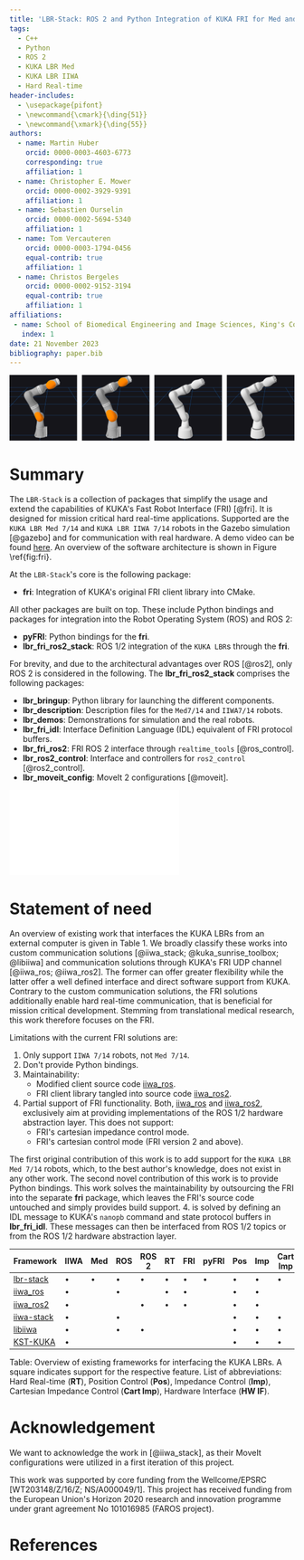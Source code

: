 ```yaml
---
title: 'LBR-Stack: ROS 2 and Python Integration of KUKA FRI for Med and IIWA Robots'
tags:
  - C++
  - Python
  - ROS 2
  - KUKA LBR Med
  - KUKA LBR IIWA
  - Hard Real-time
header-includes:
  - \usepackage{pifont}
  - \newcommand{\cmark}{\ding{51}}
  - \newcommand{\xmark}{\ding{55}}
authors:
  - name: Martin Huber
    orcid: 0000-0003-4603-6773
    corresponding: true
    affiliation: 1
  - name: Christopher E. Mower
    orcid: 0000-0002-3929-9391
    affiliation: 1
  - name: Sebastien Ourselin
    orcid: 0000-0002-5694-5340
    affiliation: 1
  - name: Tom Vercauteren
    orcid: 0000-0003-1794-0456
    equal-contrib: true
    affiliation: 1
  - name: Christos Bergeles
    orcid: 0000-0002-9152-3194
    equal-contrib: true
    affiliation: 1
affiliations:
 - name: School of Biomedical Engineering and Image Sciences, King's College London, United Kingdom
   index: 1
date: 21 November 2023
bibliography: paper.bib
---
```


![Supported robots in the LBR-Stack. From left to right: KUKA LBR IIWA 7 R800, IIWA 14 R820, Med 7 R800, Med 14 R820. Visualizations made using Foxglove [^1].](img/joss_figure.png)

[^1]: Foxglove: [https://foxglove.dev/ros](https://foxglove.dev/ros).

# Summary
The `LBR-Stack` is a collection of packages that simplify the usage and extend the capabilities of KUKA's Fast Robot Interface (FRI) [@fri]. It is designed for mission critical hard real-time applications. Supported are the `KUKA LBR Med 7/14` and `KUKA LBR IIWA 7/14` robots in the Gazebo simulation [@gazebo] and for communication with real hardware. A demo video can be found [here](https://www.linkedin.com/posts/mhubii_robotics-opensource-ros2-activity-7009974676017848320-S3U5/?utm_source=share&utm_medium=member_desktop). An overview of the software architecture is shown in Figure \ref{fig:fri}.

At the `LBR-Stack`'s core is the following package:

- **fri**: Integration of KUKA's original FRI client library into CMake.

All other packages are built on top. These include Python bindings and packages for integration into the Robot Operating System (ROS) and ROS 2:

 - **pyFRI**: Python bindings for the **fri**.
 - **lbr_fri_ros2_stack**: ROS 1/2 integration of the `KUKA LBR`s through the **fri**.

For brevity, and due to the architectural advantages over ROS [@ros2], only ROS 2 is considered in the following. The **lbr_fri_ros2_stack** comprises the following packages:

- **lbr_bringup**: Python library for launching the different components.
- **lbr_description**: Description files for the `Med7/14` and `IIWA7/14` robots.
- **lbr_demos**: Demonstrations for simulation and the real robots.
- **lbr_fri_idl**: Interface Definition Language (IDL) equivalent of FRI protocol buffers.
- **lbr_fri_ros2**: FRI ROS 2 interface through `realtime_tools` [@ros_control].
- **lbr_ros2_control**: Interface and controllers for `ros2_control` [@ros2_control].
- **lbr_moveit_config**: MoveIt 2 configurations [@moveit].

![An overview of the overall software architecture. There exists a single source for KUKA's FRI. This design facilitates that downstream packages, i.e. the Python bindings and the ROS 2 package, can easily support multiple FRI versions. The ROS 2 side utilizes vcstool[^2].\label{fig:fri}](img/fri_dependency_architecture.pdf)

[^2]: vcstool: [https://github.com/dirk-thomas/vcstool](https://github.com/dirk-thomas/vcstool).

# Statement of need
<!-- statement of need in a research context -->

An overview of existing work that interfaces the KUKA LBRs from an external computer is given in Table 1. We broadly classify these works into custom communication solutions [@iiwa_stack; @kuka_sunrise_toolbox; @libiiwa] and communication solutions through KUKA's FRI UDP channel [@iiwa_ros; @iiwa_ros2]. The former can offer greater flexibility while the latter offer a well defined interface and direct software support from KUKA. Contrary to the custom communication solutions, the FRI solutions additionally enable hard real-time communication, that is beneficial for mission critical development. Stemming from translational medical research, this work therefore focuses on the FRI.

Limitations with the current FRI solutions are:

1. Only support `IIWA 7/14` robots, not `Med 7/14`.
2. Don't provide Python bindings.
3. Maintainability:
    * Modified client source code [iiwa_ros](https://github.com/epfl-lasa/iiwa_ros).
    * FRI client library tangled into source code [iiwa_ros2](https://github.com/ICube-Robotics/iiwa_ros2).
4. Partial support of FRI functionality. Both, [iiwa_ros](https://github.com/epfl-lasa/iiwa_ros) and [iiwa_ros2](https://github.com/ICube-Robotics/iiwa_ros2), exclusively aim at providing implementations of the ROS 1/2 hardware abstraction layer. This does not support:
    * FRI's cartesian impedance control mode.
    * FRI's cartesian control mode (FRI version 2 and above).

The first original contribution of this work is to add support for the `KUKA LBR Med 7/14` robots, which, to the best author's knowledge, does not exist in any other work. The second novel contribution of this work is to provide Python bindings. This work solves the maintainability by outsourcing the FRI into the separate **fri** package, which leaves the FRI's source code untouched and simply provides build support. 4. is solved by defining an IDL message to KUKA's `nanopb` command and state protocol buffers in **lbr_fri_idl**. These messages can then be interfaced from ROS 1/2 topics or from the ROS 1/2 hardware abstraction layer.

| Framework       | IIWA | Med | ROS | ROS 2  | RT | FRI | pyFRI | Pos | Imp | Cart Imp | HW IF  | 
| --------------- | ---- |---- | --- | ------ | -- | --- | ----- | --- | --- | -------- | ------ |
| [lbr-stack](https://github.com/lbr-stack)                        | $\bullet$ | $\bullet$ | $\bullet$ | $\bullet$ | $\bullet$ | $\bullet$ | $\bullet$ | $\bullet$ | $\bullet$ | $\bullet$ | $\bullet$ |
| [iiwa_ros](https://github.com/epfl-lasa/iiwa_ros)                | $\bullet$ |           | $\bullet$ |           | $\bullet$ | $\bullet$ |           | $\bullet$ | $\bullet$ |           | $\bullet$ |
| [iiwa_ros2](https://github.com/ICube-Robotics/iiwa_ros2)         | $\bullet$ |           |           | $\bullet$ | $\bullet$ | $\bullet$ |           | $\bullet$ | $\bullet$ |           | $\bullet$ |
| [iiwa-stack](https://github.com/IFL-CAMP/iiwa_stack)             | $\bullet$ |           | $\bullet$ |           |           |           |           | $\bullet$ | $\bullet$ | $\bullet$ |           |
| [libiiwa](https://github.com/Toni-SM/libiiwa)                    | $\bullet$ |           | $\bullet$ | $\bullet$ |           |           |           | $\bullet$ | $\bullet$ | $\bullet$ |           |
| [KST-KUKA](https://github.com/Modi1987/KST-Kuka-Sunrise-Toolbox) | $\bullet$ |           |           |           |           |           |           | $\bullet$ | $\bullet$ | $\bullet$ |           |

Table: Overview of existing frameworks for interfacing the KUKA LBRs. A square indicates support for the respective feature. List of abbreviations: Hard Real-time (**RT**), Position Control (**Pos**), Impedance Control (**Imp**), Cartesian Impedance Control (**Cart Imp**), Hardware Interface (**HW IF**). 

# Acknowledgement
We want to acknowledge the work in [@iiwa_stack], as their MoveIt configurations were utilized in a first iteration of this project.

This work was supported by core funding from the Wellcome/EPSRC [WT203148/Z/16/Z; NS/A000049/1]. This project has received funding from the European Union's Horizon 2020 research and innovation programme under grant agreement No 101016985 (FAROS project).

# References
<!-- compiled paper.bib through pandoc -->

